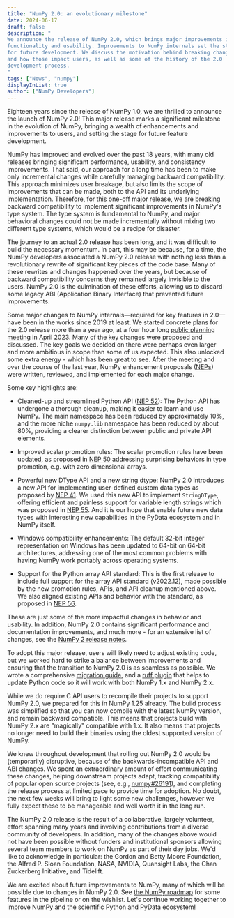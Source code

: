 ```yaml
---
title: "NumPy 2.0: an evolutionary milestone"
date: 2024-06-17
draft: false
description: "
We announce the release of NumPy 2.0, which brings major improvements in
functionality and usability. Improvements to NumPy internals set the stage
for future development. We discuss the motivation behind breaking changes
and how those impact users, as well as some of the history of the 2.0
development process.
"
tags: ["News", "numpy"]
displayInList: true
author: ["NumPy Developers"]
---
```


Eighteen years since the release of NumPy 1.0, we are thrilled to announce the
launch of NumPy 2.0! This major release marks a significant milestone in the
evolution of NumPy, bringing a wealth of enhancements and improvements to users,
and setting the stage for future feature development.

NumPy has improved and evolved over the past 18 years, with many old releases bringing
significant performance, usability, and consistency improvements.
That said, our approach for a long time has been to make only incremental changes while
carefully managing backward compatibility. This approach minimizes user breakage,
but also limits the scope of improvements that can be made, both to the API and its underlying implementation.
Therefore, for this one-off major release, we are breaking backward
compatibility to implement significant improvements in NumPy's type system. The
type system is fundamental to NumPy, and major behavioral changes could not be
made incrementally without mixing two different
type systems, which would be a recipe for disaster.

The journey to an actual 2.0 release has been long, and it was difficult to
build the necessary momentum. In part, this may be because, for a time, the
NumPy developers associated a NumPy 2.0 release with nothing less than a
revolutionary rewrite of significant key pieces of the code base. Many of these
rewrites and changes happened over the years, but because of backward
compatibility concerns they remained largely invisible to the users. NumPy 2.0
is the culmination of these efforts, allowing us to discard some legacy
ABI (Application Binary Interface) that prevented future improvements.

Some major changes to NumPy internals—required for key features in
2.0—have been in the works since 2019 at least.
We started concrete plans for the 2.0 release more than a year ago, at a four hour
long [public planning meeting](https://github.com/numpy/archive/tree/main/2.0_developer_meeting)
in April 2023. Many of the key changes were proposed and discussed. The key goals
we decided on there were perhaps even larger and more ambitious in scope than
some of us expected. This also unlocked some extra energy - which has been great to see.
After the meeting and over the course of the last year, NumPy enhancement
proposals ([NEPs](https://numpy.org/neps/)) were written,
reviewed, and implemented for each major change.

Some key highlights are:

- Cleaned-up and streamlined Python API ([NEP 52](https://numpy.org/neps/nep-0052-python-api-cleanup.html)):
  The Python API has undergone a thorough cleanup, making it easier to learn
  and use NumPy. The main namespace has been reduced by approximately 10%, and
  the more niche `numpy.lib` namespace has been reduced by about 80%, providing
  a clearer distinction between public and private API elements.

- Improved scalar promotion rules: The scalar promotion rules have been
  updated, as proposed in [NEP 50](https://numpy.org/neps/nep-0050-scalar-promotion.html)
  addressing surprising behaviors in type promotion, e.g. with zero dimensional arrays.

- Powerful new DType API and a new string dtype: NumPy 2.0 introduces a new API
  for implementing user-defined custom data types as proposed by
  [NEP 41](https://numpy.org/neps/nep-0041-improved-dtype-support.html). We used
  this new API to implement `StringDType`, offering efficient and painless
  support for variable length strings which was proposed in
  [NEP 55](https://numpy.org/neps/nep-0055-string_dtype.html). And it is our hope
  that enable future new data types with interesting new capabilities in the
  PyData ecosystem and in NumPy itself.

- Windows compatibility enhancements: The default 32-bit integer representation
  on Windows has been updated to 64-bit on 64-bit architectures, addressing one
  of the most common problems with having NumPy work portably across operating
  systems.

- Support for the Python array API standard: This is the first release to
  include full support for the array API standard (v2022.12), made possible
  by the new promotion rules, APIs, and API cleanup mentioned above.
  We also aligned existing APIs and behavior with the standard,
  as proposed in [NEP 56](https://numpy.org/neps/nep-0056-array-api-main-namespace.html).

These are just some of the more impactful changes in behavior and usability. In addition,
NumPy 2.0 contains significant performance and documentation improvements,
and much more - for an extensive list of changes, see
the [NumPy 2 release notes](https://numpy.org/devdocs/release/2.0.0-notes.html).

To adopt this major release, users will likely need to adjust existing code, but we
worked hard to strike a balance between improvements and ensuring that the
transition to NumPy 2.0 is as seamless as possible. We wrote a comprehensive
[migration guide](https://numpy.org/devdocs/numpy_2_0_migration_guide.html),
and a [ruff plugin](https://numpy.org/devdocs/numpy_2_0_migration_guide.html#ruff-plugin)
that helps to update Python code so it will work with both NumPy 1.x and
NumPy 2.x.

While we do require C API users to recompile their projects to support
NumPy 2.0, we prepared for this in NumPy 1.25 already. The build process was
simplified so that you can now compile with the latest NumPy version,
and remain backward compatible.
This means that projects build with NumPy 2.x are "magically" compatible with
1.x. It also means that projects no longer need to build their binaries using
the oldest supported version of NumPy.

We knew throughout development that rolling out NumPy 2.0
would be (temporarily) disruptive, because of the backwards-incompatible API and
ABI changes. We spent an extraordinary amount of effort communicating these
changes, helping downstream projects adapt, tracking compatibility of popular
open source projects (see, e.g.,
[numpy#26191](https://github.com/numpy/numpy/issues/26191)), and completing the
release process at limited pace to provide time for adoption. No
doubt, the next few weeks will bring to light some new challenges, however we fully expect these
to be manageable and well worth it in the long run.

The NumPy 2.0 release is the result of a collaborative, largely volunteer,
effort spanning many years and involving contributions from a diverse community
of developers. In addition, many of the changes above would not have been
possible without funders and institutional sponsors allowing several team members
to work on NumPy as part of their day jobs. We'd like to acknowledge in particular:
the Gordon and Betty Moore Foundation, the Alfred P. Sloan Foundation,
NASA, NVIDIA, Quansight Labs, the Chan Zuckerberg Initiative, and Tidelift.

We are excited about future improvements to NumPy, many of which will be
possible due to changes in NumPy 2.0. See [the NumPy roadmap](https://numpy.org/neps/roadmap.html)
for some features in the pipeline or on the wishlist. Let's
continue working together to improve NumPy and the scientific Python and PyData
ecosystem!
